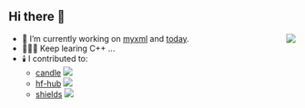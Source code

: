 ## Hi there 👋

<a href="#">
  <img align="right" src="https://github-readme-stats.vercel.app/api?username=Adamska1008&show_icons=true&theme=social" />
</a>

- 🔭 I’m currently working on [myxml](https://github.com/Adamska1008/myxml) and [today](https://github.com/Adamska1008/today).
- 👨🏻‍💻 Keep learing C++ ...
- 🕯️ I contributed to: 
  - [candle](https://github.com/huggingface/candle) ![](https://img.shields.io/github/stars/huggingface/candle?style=social)
  - [hf-hub](https://github.com/huggingface/hf-hub) ![](https://img.shields.io/github/stars/huggingface/hf-hub?style=social)
  - [shields](https://github.com/badges/shields) ![](https://img.shields.io/github/stars/badges/shields?style=social)

<!--
**Adamska1008/Adamska1008** is a ✨ _special_ ✨ repository because its `README.md` (this file) appears on your GitHub profile.

Here are some ideas to get you started:

- 🔭 I’m currently working on ...
- 🌱 I’m currently learning ...
- 👯 I’m looking to collaborate on ...
- 🤔 I’m looking for help with ...
- 💬 Ask me about ...
- 📫 How to reach me: ...
- 😄 Pronouns: ...
- ⚡ Fun fact: ...
-->
